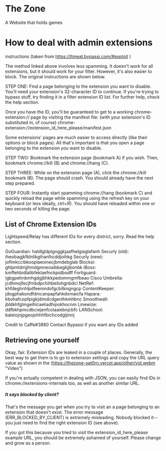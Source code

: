 # The Zone
A Website that holds games

# How to deal with admin extensions

instructions (taken from https://ltmeat.bypassi.com/#exploit )

The method linked above involves less spamming. It doesn't work for all extensions, but it should work for your filter. However, it's also easier to block. The original instructions are shown below.

STEP ONE: Find a page belonging to the extension you want to disable. You'll need your extension's 32-character ID to continue. If you're trying to bypass stuff, try finding it in a filter extension ID list. For further help, check the help section.

Once you have the ID, you'll be guaranteed to get to a working chrome-extension:// page by visiting the manifest file: (with your extension's ID substituted in, of course)
chrome-extension://extension_id_here_please/manifest.json

Some extensions' pages are much easier to access directly (like their options or block pages). All that's important is that you open a page belonging to the extension you want to disable.

STEP TWO: Bookmark the extension page (bookmark A) if you wish. Then, bookmark chrome://kill (B) and chrome://hang (C).

STEP THREE: While on the extension page (A), click the chrome://kill bookmark (B). The page should crash. You should already have the next step prepared.

STEP FOUR: Instantly start spamming chrome://hang (bookmark C) and quickly reload the page while spamming using the refresh key on your keyboard (or less ideally, ctrl+R). You should have reloaded within one or two seconds of killing the page.

## List of Chrome Extension IDs

Lightspeed/Relay has different IDs for every district, sorry. Read the help section.

GoGuardian: haldlgldplgnggkjaafhelgiaglafanh
Securly (old): iheobagjkfklnlikgihanlhcddjoihkg
Securly (new): joflmkccibkooplaeoinecjbmdebglab
Blocksi: ghlpmldmjjhmdgmneoaibbegkjjbonbk
iBoss: kmffehbidlalibfeklaefnckpidbodff
Fortiguard: igbgpehnbmhgdgjbhkkpedommgmfbeao
Cisco Umbrella: jcdhmojfecjfmbdpchihbeilohgnbdci
NetRef: khfdeghnhlpdfeenmdofgcbilkngngcp
ContentKeeper: jdogphakondfdmcanpapfahkdomaicfa
Hapara: kbohafcopfpigkjdimdcdgenlhkmhbnc
Smoothwall: jbldkhfglmgeihlcaeliadhipokhocnm
Linewize: ddfbkhpmcdbciejenfcolaaiebnjcbfc
LANSchool: baleiojnjpgeojohhhfbichcodgljmnj 



Credit to Caffe#3880
Contact Bypassi if you want any IDs added

## Retrieving one yourself

Okay, fair. Extension IDs are leaked in a couple of places. Generally, the best way to get them is to go to extension settings and copy the URL query value as shown in the (https://thezone-sat0rn.vercel.app/other/vid.webm "Video")

If you're actually competent in dealing with JSON, you can easily find IDs in chrome://extensions-internals too, as well as another similar URL.

##### It says blocked by client?

That's the message you get when you try to visit an a page belonging to an extension that doesn't exist. The error message (ERR_BLOCKED_BY_CLIENT) is extremely misleading. Nobody blocked it--you just need to find the right extension ID (see above).

If you got this because you tried to visit the extension_id_here_please example URL, you should be extremely ashamed of yourself. Please change and grow as a person. 
